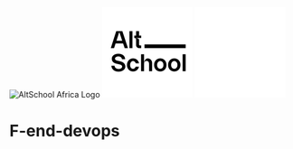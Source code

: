 ![AltSchool Africa Logo](https://github.com/tuyojr/altschool-opensource-names/blob/main/AltSchool.svg)
![AltSchool Africa Logo](./AltSchool.svg#gh-light-mode-only)
![AltSchool Africa Logo](./AltSchool-dark.svg#gh-dark-mode-only)


# F-end-devops
